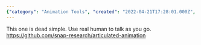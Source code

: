 ```yaml
---
{"category": "Animation Tools", "created": "2022-04-21T17:28:01.000Z", "date": "2022-04-21 17:28:01", "description": "Articulated Animation is a user-friendly tool that leverages real humans for speech demonstration and animation. You can find it at https://github.com/snap-research/articulated-animation.", "modified": "2022-08-18T12:02:50.724Z", "tags": ["motion driven video", "pyjom", "stub", "video generator"], "title": "Articulated Animation"}
---
```

This one is dead simple. Use real human to talk as you go.
https://github.com/snap-research/articulated-animation